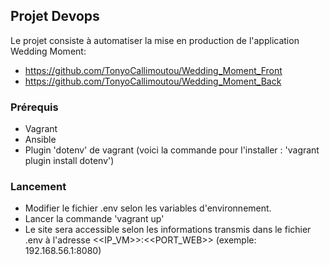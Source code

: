 ## Projet Devops 

Le projet consiste à automatiser la mise en production de l'application Wedding Moment: 
- https://github.com/TonyoCallimoutou/Wedding_Moment_Front 
- https://github.com/TonyoCallimoutou/Wedding_Moment_Back 

### Prérequis
- Vagrant
- Ansible
- Plugin 'dotenv' de vagrant (voici la commande pour l'installer : 'vagrant plugin install dotenv')

### Lancement
- Modifier le fichier .env selon les variables d'environnement.
- Lancer la commande 'vagrant up'
- Le site sera accessible selon les informations transmis dans le fichier .env à l'adresse <<IP_VM>>:<<PORT_WEB>> (exemple: 192.168.56.1:8080)
